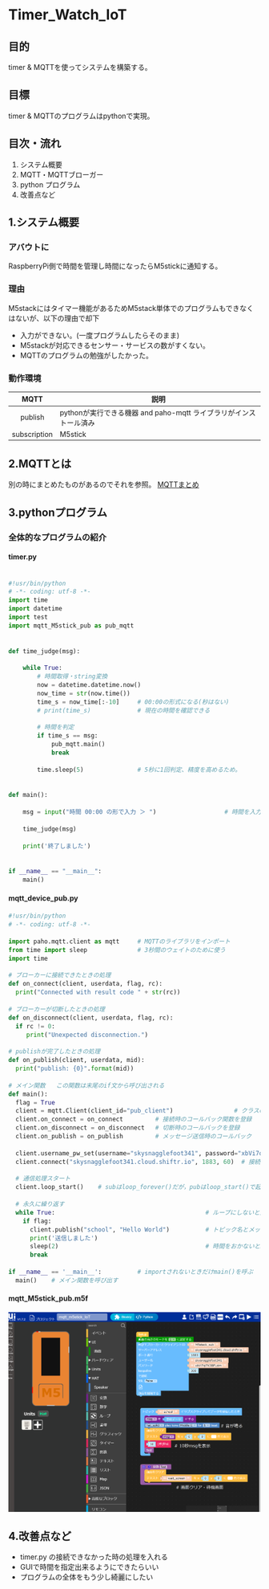 # Timer_Watch_IoT

## 目的
timer & MQTTを使ってシステムを構築する。
## 目標
timer & MQTTのプログラムはpythonで実現。


## 目次・流れ
1. システム概要
1. MQTT・MQTTブローガー
1. python プログラム
1. 改善点など

## 1.システム概要
### アバウトに
RaspberryPi側で時間を管理し時間になったらM5stickに通知する。
### 理由
M5stackにはタイマー機能があるためM5stack単体でのプログラムもできなくはないが、以下の理由で却下
- 入力ができない。(一度プログラムしたらそのまま)
- M5stackが対応できるセンサー・サービスの数がすくない。
- MQTTのプログラムの勉強がしたかった。
### 動作環境
|MQTT|説明|
| :-: | - |
| publish | pythonが実行できる機器 and paho-mqtt ライブラリがインストール済み |
| subscription | M5stick |

## 2.MQTTとは
別の時にまとめたものがあるのでそれを参照。
[MQTTまとめ](mqtt_test.md)



## 3.pythonプログラム

### 全体的なプログラムの紹介


#### timer.py
```python

#!usr/bin/python
# -*- coding: utf-8 -*- 
import time
import datetime
import test
import mqtt_M5stick_pub as pub_mqtt


def time_judge(msg):
    
    while True:
        # 時間取得・string変換
        now = datetime.datetime.now()
        now_time = str(now.time())
        time_s = now_time[:-10]     # 00:00の形式になる(秒はない)
        # print(time_s)             # 現在の時間を確認できる

        # 時間を判定
        if time_s == msg:
            pub_mqtt.main()
            break
        
        time.sleep(5)               # 5秒に1回判定、精度を高めるため。


def main():
    
    msg = input("時間 00:00 の形で入力 ＞ ")                   # 時間を入力
    
    time_judge(msg)
    
    print('終了しました')
 

if __name__ == "__main__":
    main()
```

#### mqtt_device_pub.py

```python
#!usr/bin/python
# -*- coding: utf-8 -*- 

import paho.mqtt.client as mqtt     # MQTTのライブラリをインポート
from time import sleep              # 3秒間のウェイトのために使う
import time

# ブローカーに接続できたときの処理
def on_connect(client, userdata, flag, rc):
  print("Connected with result code " + str(rc))

# ブローカーが切断したときの処理
def on_disconnect(client, userdata, flag, rc):
  if rc != 0:
     print("Unexpected disconnection.")

# publishが完了したときの処理
def on_publish(client, userdata, mid):
  print("publish: {0}".format(mid))

# メイン関数   この関数は末尾のif文から呼び出される
def main():
  flag = True
  client = mqtt.Client(client_id="pub_client")                 # クラスのインスタンス(実体)の作成 & 名前決め
  client.on_connect = on_connect         # 接続時のコールバック関数を登録
  client.on_disconnect = on_disconnect   # 切断時のコールバックを登録
  client.on_publish = on_publish         # メッセージ送信時のコールバック

  client.username_pw_set(username="skysnagglefoot341", password="xbVi7ql7K3BFLzim")     # ユーザー情報ない場合はコメントアウト
  client.connect("skysnagglefoot341.cloud.shiftr.io", 1883, 60)  # 接続先は自分自身

  # 通信処理スタート
  client.loop_start()    # subはloop_forever()だが，pubはloop_start()で起動だけさせる

  # 永久に繰り返す
  while True:                                          # ループにしないと通信からbreakしない
    if flag:
      client.publish("school", "Hello World")          # トピック名とメッセージを決めて送信
      print('送信しました')
      sleep(2)                                         # 時間をおかないとbreakしない
      break

if __name__ == '__main__':          # importされないときだけmain()を呼ぶ
  main()    # メイン関数を呼び出す

```
#### mqtt_M5stick_pub.m5f

![mqtt_m5stick_IoT](img/mqtt_M5stick_IoT.png)


## 4.改善点など
- timer.py の接続できなかった時の処理を入れる
- GUIで時間を指定出来るようにできたらいい
- プログラムの全体をもう少し綺麗にしたい
